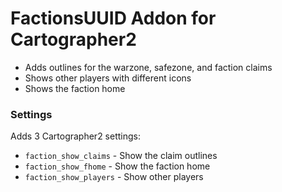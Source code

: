 # FactionsUUID Addon for Cartographer2
- Adds outlines for the warzone, safezone, and faction claims
- Shows other players with different icons
- Shows the faction home

### Settings
Adds 3 Cartographer2 settings:
- `faction_show_claims` - Show the claim outlines
- `faction_show_fhome` - Show the faction home
- `faction_show_players` - Show other players
